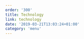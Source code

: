 ```yaml
---
order: '300'
title: Technology
link: technology
date: '2019-03-21T13:03:24+01:00'
category: 'menu'
---
```



